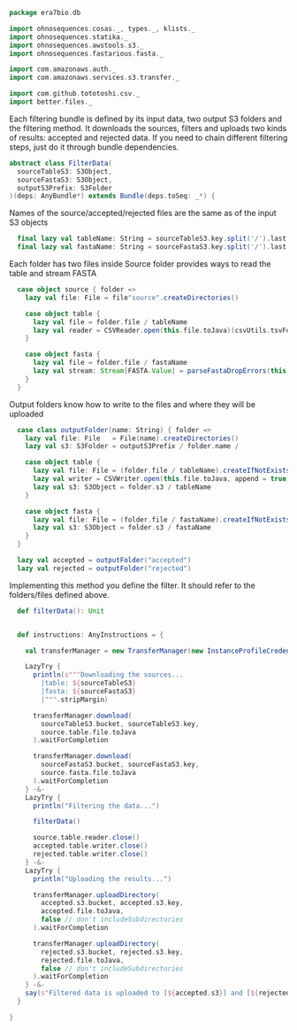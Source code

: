 
```scala
package era7bio.db

import ohnosequences.cosas._, types._, klists._
import ohnosequences.statika._
import ohnosequences.awstools.s3._
import ohnosequences.fastarious.fasta._

import com.amazonaws.auth._
import com.amazonaws.services.s3.transfer._

import com.github.tototoshi.csv._
import better.files._
```

Each filtering bundle is defined by its input data, two output S3 folders and the filtering method.
It downloads the sources, filters and uploads two kinds of results: accepted and rejected data.
If you need to chain different filtering steps, just do it through bundle dependencies.


```scala
abstract class FilterData(
  sourceTableS3: S3Object,
  sourceFastaS3: S3Object,
  outputS3Prefix: S3Folder
)(deps: AnyBundle*) extends Bundle(deps.toSeq: _*) {
```

Names of the source/accepted/rejected files are the same as of the input S3 objects

```scala
  final lazy val tableName: String = sourceTableS3.key.split('/').last
  final lazy val fastaName: String = sourceFastaS3.key.split('/').last
```

Each folder has two files inside
Source folder provides ways to read the table and stream FASTA

```scala
  case object source { folder =>
    lazy val file: File = file"source".createDirectories()

    case object table {
      lazy val file = folder.file / tableName
      lazy val reader = CSVReader.open(this.file.toJava)(csvUtils.tsvFormat)
    }

    case object fasta {
      lazy val file = folder.file / fastaName
      lazy val stream: Stream[FASTA.Value] = parseFastaDropErrors(this.file.lines).toStream
    }
  }
```

Output folders know how to write to the files and where they will be uploaded

```scala
  case class outputFolder(name: String) { folder =>
    lazy val file: File   = File(name).createDirectories()
    lazy val s3: S3Folder = outputS3Prefix / folder.name /

    case object table {
      lazy val file: File = (folder.file / tableName).createIfNotExists()
      lazy val writer = CSVWriter.open(this.file.toJava, append = true)(csvUtils.tsvFormat)
      lazy val s3: S3Object = folder.s3 / tableName
    }

    case object fasta {
      lazy val file: File = (folder.file / fastaName).createIfNotExists()
      lazy val s3: S3Object = folder.s3 / fastaName
    }
  }

  lazy val accepted = outputFolder("accepted")
  lazy val rejected = outputFolder("rejected")
```

Implementing this method you define the filter.
It should refer to the folders/files defined above.

```scala
  def filterData(): Unit


  def instructions: AnyInstructions = {

    val transferManager = new TransferManager(new InstanceProfileCredentialsProvider())

    LazyTry {
      println(s"""Downloading the sources...
        |table: ${sourceTableS3}
        |fasta: ${sourceFastaS3}
        |""".stripMargin)

      transferManager.download(
        sourceTableS3.bucket, sourceTableS3.key,
        source.table.file.toJava
      ).waitForCompletion

      transferManager.download(
        sourceFastaS3.bucket, sourceFastaS3.key,
        source.fasta.file.toJava
      ).waitForCompletion
    } -&-
    LazyTry {
      println("Filtering the data...")

      filterData()

      source.table.reader.close()
      accepted.table.writer.close()
      rejected.table.writer.close()
    } -&-
    LazyTry {
      println("Uploading the results...")

      transferManager.uploadDirectory(
        accepted.s3.bucket, accepted.s3.key,
        accepted.file.toJava,
        false // don't includeSubdirectories
      ).waitForCompletion

      transferManager.uploadDirectory(
        rejected.s3.bucket, rejected.s3.key,
        rejected.file.toJava,
        false // don't includeSubdirectories
      ).waitForCompletion
    } -&-
    say(s"Filtered data is uploaded to [${accepted.s3}] and [${rejected.s3}]")
  }

}

```




[main/scala/blastDB.scala]: blastDB.scala.md
[main/scala/collectionUtils.scala]: collectionUtils.scala.md
[main/scala/csvUtils.scala]: csvUtils.scala.md
[main/scala/filterData.scala]: filterData.scala.md
[main/scala/rnacentral/compats.scala]: rnacentral/compats.scala.md
[main/scala/rnacentral/rnaCentral.scala]: rnacentral/rnaCentral.scala.md
[test/scala/runBundles.scala]: ../../test/scala/runBundles.scala.md